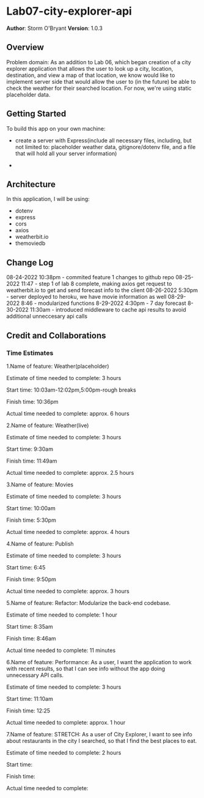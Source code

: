 # Lab07-city-explorer-api

**Author**: Storm O'Bryant
**Version**: 1.0.3

## Overview

Problem domain: As an addition to Lab 06, which began creation of a city explorer application that allows the user to look up a city, location, destination, and view a map of that location, we know would like to implement server side that would allow the user to (in the future) be able to check the weather for their searched location. For now, we're using static placeholder data.

## Getting Started

To build this app on your own machine:

* create a server with Express(include all necessary files, including, but not limited to: placeholder weather data, gitignore/dotenv file, and a file that will hold all your server information)

*

## Architecture

In this application, I will be using:

* dotenv
* express
* cors
* axios
* weatherbit.io
* themoviedb

## Change Log

08-24-2022 10:38pm - commited feature 1 changes to github repo
08-25-2022 11:47 - step 1 of lab 8 complete, making axios get request to weatherbit.io to get and send forecast info to the client
08-26-2022 5:30pm - server deployed to heroku, we have movie information as well
08-29-2022 8:46 - modularized functions
8-29-2022 4:30pm - 7 day forecast
8-30-2022 11:30am - introduced middleware to cache api results to avoid additional unneccesary api calls

## Credit and Collaborations

### Time Estimates

1.Name of feature: Weather(placeholder)

Estimate of time needed to complete: 3 hours

Start time: 10:03am-12:02pm,5:00pm-rough breaks

Finish time: 10:36pm

Actual time needed to complete: approx. 6 hours

2.Name of feature: Weather(live)

Estimate of time needed to complete: 3 hours

Start time: 9:30am

Finish time: 11:49am

Actual time needed to complete: approx. 2.5 hours

3.Name of feature: Movies

Estimate of time needed to complete: 3 hours

Start time: 10:00am

Finish time: 5:30pm

Actual time needed to complete: approx. 4 hours

4.Name of feature: Publish

Estimate of time needed to complete: 3 hours

Start time: 6:45

Finish time: 9:50pm

Actual time needed to complete: approx. 3 hours

5.Name of feature: Refactor: Modularize the back-end codebase.

Estimate of time needed to complete: 1 hour

Start time: 8:35am

Finish time: 8:46am

Actual time needed to complete: 11 minutes

6.Name of feature: Performance: As a user, I want the application to work with recent results, so that I can see info without the app doing unnecessary API calls.

Estimate of time needed to complete: 3 hours

Start time: 11:10am

Finish time: 12:25

Actual time needed to complete: approx. 1 hour

7.Name of feature: STRETCH: As a user of City Explorer, I want to see info about restaurants in the city I searched, so that I find the best places to eat.

Estimate of time needed to complete: 2 hours

Start time:

Finish time:

Actual time needed to complete:
